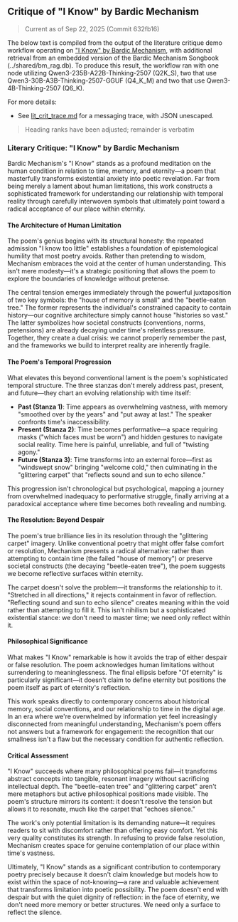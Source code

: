## Critique of "I Know" by Bardic Mechanism

> Current as of Sep 22, 2025 (Commit 632fb16)

The below text is compiled from the output of the literature critique demo workflow operating on ["I Know" by Bardic Mechanism](i_know_poem.txt), with additional retrieval from an embedded version of the Bardic Mechanism Songbook (../shared/bm_rag.db). To produce this result, the workflow ran with one node utilizing Qwen3-235B-A22B-Thinking-2507 (Q2K_S), two that use Qwen3-30B-A3B-Thinking-2507-GGUF (Q4_K_M) and two that use Qwen3-4B-Thinking-2507 (Q6_K).

For more details:

- See [lit_crit_trace.md](lit_crit_trace.md) for a messaging trace, with JSON unescaped.

> Heading ranks have been adjusted; remainder is verbatim

### Literary Critique: "I Know" by Bardic Mechanism

Bardic Mechanism's "I Know" stands as a profound meditation on the human condition in relation to time, memory, and eternity—a poem that masterfully transforms existential anxiety into poetic revelation. Far from being merely a lament about human limitations, this work constructs a sophisticated framework for understanding our relationship with temporal reality through carefully interwoven symbols that ultimately point toward a radical acceptance of our place within eternity.

#### The Architecture of Human Limitation

The poem's genius begins with its structural honesty: the repeated admission "I know too little" establishes a foundation of epistemological humility that most poetry avoids. Rather than pretending to wisdom, Mechanism embraces the void at the center of human understanding. This isn't mere modesty—it's a strategic positioning that allows the poem to explore the boundaries of knowledge without pretense.

The central tension emerges immediately through the powerful juxtaposition of two key symbols: the "house of memory is small" and the "beetle-eaten tree." The former represents the individual's constrained capacity to contain history—our cognitive architecture simply cannot house "histories so vast." The latter symbolizes how societal constructs (conventions, norms, pretensions) are already decaying under time's relentless pressure. Together, they create a dual crisis: we cannot properly remember the past, and the frameworks we build to interpret reality are inherently fragile.

#### The Poem's Temporal Progression

What elevates this beyond conventional lament is the poem's sophisticated temporal structure. The three stanzas don't merely address past, present, and future—they chart an evolving relationship with time itself:

- **Past (Stanza 1)**: Time appears as overwhelming vastness, with memory "smoothed over by the years" and "put away at last." The speaker confronts time's inaccessibility.
- **Present (Stanza 2)**: Time becomes performative—a space requiring masks ("which faces must be worn") and hidden gestures to navigate social reality. Time here is painful, unreliable, and full of "twisting agony."
- **Future (Stanza 3)**: Time transforms into an external force—first as "windswept snow" bringing "welcome cold," then culminating in the "glittering carpet" that "reflects sound and sun to echo silence."

This progression isn't chronological but psychological, mapping a journey from overwhelmed inadequacy to performative struggle, finally arriving at a paradoxical acceptance where time becomes both revealing and numbing.

#### The Resolution: Beyond Despair

The poem's true brilliance lies in its resolution through the "glittering carpet" imagery. Unlike conventional poetry that might offer false comfort or resolution, Mechanism presents a radical alternative: rather than attempting to contain time (the failed "house of memory") or preserve societal constructs (the decaying "beetle-eaten tree"), the poem suggests we become reflective surfaces within eternity.

The carpet doesn't solve the problem—it transforms the relationship to it. "Stretched in all directions," it rejects containment in favor of reflection. "Reflecting sound and sun to echo silence" creates meaning within the void rather than attempting to fill it. This isn't nihilism but a sophisticated existential stance: we don't need to master time; we need only reflect within it.

#### Philosophical Significance

What makes "I Know" remarkable is how it avoids the trap of either despair or false resolution. The poem acknowledges human limitations without surrendering to meaninglessness. The final ellipsis before "Of eternity" is particularly significant—it doesn't claim to define eternity but positions the poem itself as part of eternity's reflection.

This work speaks directly to contemporary concerns about historical memory, social conventions, and our relationship to time in the digital age. In an era where we're overwhelmed by information yet feel increasingly disconnected from meaningful understanding, Mechanism's poem offers not answers but a framework for engagement: the recognition that our smallness isn't a flaw but the necessary condition for authentic reflection.

#### Critical Assessment

"I Know" succeeds where many philosophical poems fail—it transforms abstract concepts into tangible, resonant imagery without sacrificing intellectual depth. The "beetle-eaten tree" and "glittering carpet" aren't mere metaphors but active philosophical positions made visible. The poem's structure mirrors its content: it doesn't resolve the tension but allows it to resonate, much like the carpet that "echoes silence."

The work's only potential limitation is its demanding nature—it requires readers to sit with discomfort rather than offering easy comfort. Yet this very quality constitutes its strength. In refusing to provide false resolution, Mechanism creates space for genuine contemplation of our place within time's vastness.

Ultimately, "I Know" stands as a significant contribution to contemporary poetry precisely because it doesn't claim knowledge but models how to exist within the space of not-knowing—a rare and valuable achievement that transforms limitation into poetic possibility. The poem doesn't end with despair but with the quiet dignity of reflection: in the face of eternity, we don't need more memory or better structures. We need only a surface to reflect the silence.